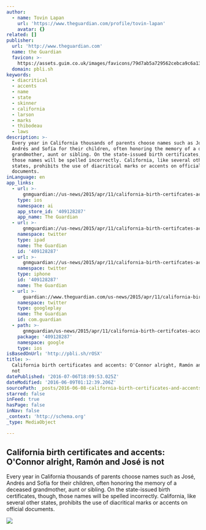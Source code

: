 ```yaml
---
author:
  - name: Tovin Lapan
    url: 'https://www.theguardian.com/profile/tovin-lapan'
    avatar: {}
related: []
publisher:
  url: 'http://www.theguardian.com'
  name: the Guardian
  favicon: >-
    https://assets.guim.co.uk/images/favicons/79d7ab5a729562cebca9c6a13c324f0e/32x32.ico
  domain: pbli.sh
keywords:
  - diacritical
  - accents
  - name
  - state
  - skinner
  - california
  - larson
  - marks
  - thibodeau
  - laws
description: >-
  Every year in California thousands of parents choose names such as José,
  Andrés and Sofía for their children, often honoring the memory of a deceased
  grandmother, aunt or sibling. On the state-issued birth certificates, though,
  those names will be spelled incorrectly. California, like several other
  states, prohibits the use of diacritical marks or accents on official
  documents.
inLanguage: en
app_links:
  - url: >-
      gnmguardian://us-news/2015/apr/11/california-birth-certifcates-accents-marks?contenttype=Article&source=applinks
    type: ios
    namespace: ai
    app_store_id: '409128287'
    app_name: The Guardian
  - url: >-
      gnmguardian://us-news/2015/apr/11/california-birth-certifcates-accents-marks?contenttype=Article&source=twitter
    namespace: twitter
    type: ipad
    name: The Guardian
    id: '409128287'
  - url: >-
      gnmguardian://us-news/2015/apr/11/california-birth-certifcates-accents-marks?contenttype=Article&source=twitter
    namespace: twitter
    type: iphone
    id: '409128287'
    name: The Guardian
  - url: >-
      guardian://www.theguardian.com/us-news/2015/apr/11/california-birth-certifcates-accents-marks
    namespace: twitter
    type: googleplay
    name: The Guardian
    id: com.guardian
  - path: >-
      gnmguardian/us-news/2015/apr/11/california-birth-certifcates-accents-marks?contenttype=Article&source=google
    package: '409128287'
    namespace: google
    type: ios
isBasedOnUrl: 'http://pbli.sh/rOSX'
title: >-
  California birth certificates and accents: O'Connor alright, Ramón and José is
  not
datePublished: '2016-07-06T18:09:53.025Z'
dateModified: '2016-06-09T01:12:39.206Z'
sourcePath: _posts/2016-06-08-california-birth-certificates-and-accents-oconnor-alright.md
starred: false
inFeed: true
hasPage: false
inNav: false
_context: 'http://schema.org'
_type: MediaObject

---
```

<article style=""><h1>California birth certificates and accents: O'Connor alright, Ramón and José is not</h1><p>Every year in California thousands of parents choose names such as José, Andrés and Sofía for their children, often honoring the memory of a deceased grandmother, aunt or sibling. On the state-issued birth certificates, though, those names will be spelled incorrectly. California, like several other states, prohibits the use of diacritical marks or accents on official documents.</p><img src="https://i.guim.co.uk/img/static/sys-images/Guardian/Pix/pictures/2014/6/9/1402314304375/Babies-in-nappies-012.jpg?w=1200&amp;h=632&amp;q=55&amp;auto=format&amp;usm=12&amp;fit=crop&amp;bm=normal&amp;ba=bottom%2Cleft&amp;blend64=aHR0cHM6Ly91cGxvYWRzLmd1aW0uY28udWsvMjAxNi8wNi8wNy9vdmVybGF5LWxvZ28tMTIwMC05MF9vcHQucG5n&amp;s=d178676b314ab45a19b7ef75f4e6644c" /></article>